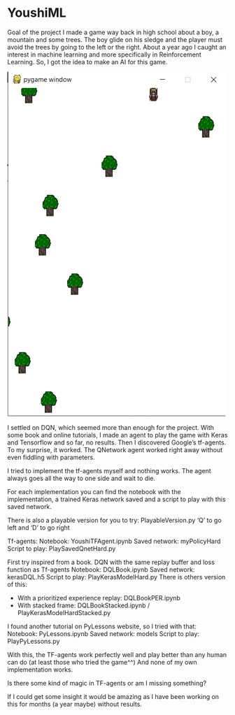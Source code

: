 # YoushiML
Goal of the project
I made a game way back in high school about a boy, a mountain and some trees. The boy glide on his sledge and the player must avoid the trees by going to the left or the right.
About a year ago I caught an interest in machine learning and more specifically in Reinforcement Learning. So, I got the idea to make an AI for this game.

![Image of Yaktocat](https://raw.githubusercontent.com/feco/YoushiML/master/Youshi.png)

I settled on DQN, which seemed more than enough for the project. With some book and online tutorials, I made an agent to play the game with Keras and Tensorflow and so far, no results.
Then I discovered Google’s tf-agents. To my surprise, it worked. The QNetwork agent worked right away without even fiddling with parameters.

I tried to implement the tf-agents myself and nothing works. The agent always goes all the way to one side and wait to die.

For each implementation you can find the notebook with the implementation, a trained Keras network saved and a script to play with this saved network.

There is also a playable version for you to try: PlayableVersion.py
‘Q’ to go left and ‘D’ to go right

Tf-agents:
Notebook: YoushiTFAgent.ipynb
Saved network: myPolicyHard
Script to play: PlaySavedQnetHard.py

First try inspired from a book.
DQN with the same replay buffer and loss function as Tf-agents
Notebook: DQLBook.ipynb
Saved network: kerasDQL.h5
Script to play: PlayKerasModelHard.py
There is others version of this: 
- With a prioritized experience replay: DQLBookPER.ipynb
- With stacked frame: DQLBookStacked.ipynb / PlayKerasModelHardStacked.py

I found another tutorial on PyLessons website, so I tried with that: 
Notebook: PyLessons.ipynb
Saved network: models
Script to play: PlayPyLessons.py


With this, the TF-agents work perfectly well and play better than any human can do (at least those who tried the game^^)
And none of my own implementation works. 

Is there some kind of magic in TF-agents or am I missing something?

If I could get some insight it would be amazing as I have been working on this for months (a year maybe) without results.

